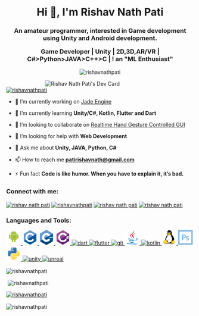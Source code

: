 <h1 align="center">Hi 👋, I'm Rishav Nath Pati</h1>
<h3 align="center">An amateur programmer, interested in Game development using Unity and Android development.
  
Game Developer | Unity | 2D,3D,AR/VR | C#>Python>JAVA>C++>C | ! an "ML Enthusiast"</h3>

<p align="center"> <img src="https://komarev.com/ghpvc/?username=rishavnathpati&label=Profile%20views&color=0e75b6&style=flat" alt="rishavnathpati" /> </p>

  <a href="https://app.daily.dev/rishavnathpati" target="_blank">
    <img
      width="400"
      align="right"
      src="https://api.daily.dev/devcards/fa103513d2ef43e7a6e50c479883e3ba.png?r=6j3" alt="Rishav Nath Pati's Dev Card"
    />
  </a>
</div>

<p align="left"> <a href="https://twitter.com/rishavnathpati" target="blank"><img src="https://img.shields.io/twitter/follow/rishavnathpati?logo=twitter&style=for-the-badge" alt="rishavnathpati" /></a> </p>

- 🔭 I’m currently working on [Jade Engine](https://github.com/rishavnathpati/Jade-Engine)

- 🌱 I’m currently learning **Unity/C#, Kotlin, Flutter and Dart**

- 👯 I’m looking to collaborate on [Realtime Hand Gesture Controlled GUI](https://github.com/rishavnathpati/Realtime-Hand-Gesture-Controlled-GUI)

- 🤝 I’m looking for help with **Web Development**

- 💬 Ask me about **Unity, JAVA, Python, C#**

- 📫 How to reach me **patirishavnath@gmail.com**

- ⚡ Fun fact **Code is like humor. When you have to explain it, it’s bad.**

<!-- ### Blogs posts
<!-- BLOG-POST-LIST:START -->
<!-- BLOG-POST-LIST:END -->

<h3 align="left">Connect with me:</h3>
<p align="left">
<a href="https://dev.to/rishavnathpati" target="blank"><img align="center" src="https://raw.githubusercontent.com/rahuldkjain/github-profile-readme-generator/master/src/images/icons/Social/devto.svg" alt="rishav nath pati" height="30" width="40" /></a>
<a href="https://twitter.com/rishavnathpati" target="blank"><img align="center" src="https://raw.githubusercontent.com/rahuldkjain/github-profile-readme-generator/master/src/images/icons/Social/twitter.svg" alt="rishavnathpati" height="30" width="40" /></a>
<a href="https://www.linkedin.com/in/rishav-n-67223bb9/" target="blank"><img align="center" src="https://raw.githubusercontent.com/rahuldkjain/github-profile-readme-generator/master/src/images/icons/Social/linked-in-alt.svg" alt="rishav nath pati" height="30" width="40" /></a>
<a href="https://stackoverflow.com/users/9881499/rishav-nath-pati" target="blank"><img align="center" src="https://raw.githubusercontent.com/rahuldkjain/github-profile-readme-generator/master/src/images/icons/Social/stack-overflow.svg" alt="rishav nath pati" height="30" width="40" /></a>
</p>

<h3 align="left">Languages and Tools:</h3>
<p align="left"> <a href="https://developer.android.com" target="_blank" rel="noreferrer"> <img src="https://raw.githubusercontent.com/devicons/devicon/master/icons/android/android-original-wordmark.svg" alt="android" width="40" height="40"/> </a> <a href="https://www.cprogramming.com/" target="_blank" rel="noreferrer"> <img src="https://raw.githubusercontent.com/devicons/devicon/master/icons/c/c-original.svg" alt="c" width="40" height="40"/> </a> <a href="https://www.w3schools.com/cpp/" target="_blank" rel="noreferrer"> <img src="https://raw.githubusercontent.com/devicons/devicon/master/icons/cplusplus/cplusplus-original.svg" alt="cplusplus" width="40" height="40"/> </a> <a href="https://www.w3schools.com/cs/" target="_blank" rel="noreferrer"> <img src="https://raw.githubusercontent.com/devicons/devicon/master/icons/csharp/csharp-original.svg" alt="csharp" width="40" height="40"/> </a> <a href="https://dart.dev" target="_blank" rel="noreferrer"> <img src="https://www.vectorlogo.zone/logos/dartlang/dartlang-icon.svg" alt="dart" width="40" height="40"/> </a> <a href="https://flutter.dev" target="_blank" rel="noreferrer"> <img src="https://www.vectorlogo.zone/logos/flutterio/flutterio-icon.svg" alt="flutter" width="40" height="40"/> </a> <a href="https://git-scm.com/" target="_blank" rel="noreferrer"> <img src="https://www.vectorlogo.zone/logos/git-scm/git-scm-icon.svg" alt="git" width="40" height="40"/> </a> <a href="https://www.java.com" target="_blank" rel="noreferrer"> <img src="https://raw.githubusercontent.com/devicons/devicon/master/icons/java/java-original.svg" alt="java" width="40" height="40"/> </a> <a href="https://kotlinlang.org" target="_blank" rel="noreferrer"> <img src="https://www.vectorlogo.zone/logos/kotlinlang/kotlinlang-icon.svg" alt="kotlin" width="40" height="40"/> </a> <a href="https://www.linux.org/" target="_blank" rel="noreferrer"> <img src="https://raw.githubusercontent.com/devicons/devicon/master/icons/linux/linux-original.svg" alt="linux" width="40" height="40"/> </a> <a href="https://www.photoshop.com/en" target="_blank" rel="noreferrer"> <img src="https://raw.githubusercontent.com/devicons/devicon/master/icons/photoshop/photoshop-line.svg" alt="photoshop" width="40" height="40"/> </a> <a href="https://www.python.org" target="_blank" rel="noreferrer"> <img src="https://raw.githubusercontent.com/devicons/devicon/master/icons/python/python-original.svg" alt="python" width="40" height="40"/> </a> <a href="https://unity.com/" target="_blank" rel="noreferrer"> <img src="https://www.vectorlogo.zone/logos/unity3d/unity3d-icon.svg" alt="unity" width="40" height="40"/> </a> <a href="https://unrealengine.com/" target="_blank" rel="noreferrer"> <img src="https://raw.githubusercontent.com/kenangundogan/fontisto/036b7eca71aab1bef8e6a0518f7329f13ed62f6b/icons/svg/brand/unreal-engine.svg" alt="unreal" width="40" height="40"/> </a> </p>

<p><img align="center" src="https://github-readme-stats.vercel.app/api/top-langs?username=rishavnathpati&show_icons=true&locale=en&layout=compact" alt="rishavnathpati" /></p>

<p>&nbsp;<img align="center" src="https://github-readme-stats.vercel.app/api?username=rishavnathpati&show_icons=true&locale=en" alt="rishavnathpati" /></p>

<p align="left"> <a href="https://github.com/ryo-ma/github-profile-trophy"><img src="https://github-profile-trophy.vercel.app/?username=rishavnathpati" alt="rishavnathpati" /></a> </p>

<p><img align="center" src="https://github-readme-streak-stats.herokuapp.com/?user=rishavnathpati&" alt="rishavnathpati" /></p>

